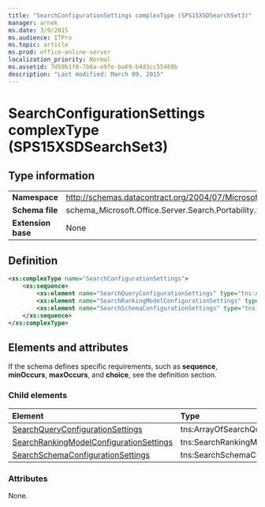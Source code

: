 ```yaml
---
title: "SearchConfigurationSettings complexType (SPS15XSDSearchSet3)"
manager: arnek
ms.date: 3/9/2015
ms.audience: ITPro
ms.topic: article
ms.prod: office-online-server
localization_priority: Normal
ms.assetid: 7d59b1f0-7b6a-e9fe-ba69-b4d3cc55469b
description: "Last modified: March 09, 2015"
---
```


# SearchConfigurationSettings complexType (SPS15XSDSearchSet3)

 
  
## Type information

|||
|:-----|:-----|
|**Namespace** <br/> |http://schemas.datacontract.org/2004/07/Microsoft.Office.Server.Search.Portability  <br/> |
|**Schema file** <br/> |schema_Microsoft.Office.Server.Search.Portability.xsd  <br/> |
|**Extension base** <br/> |None  <br/> |
   
## Definition

```XML
<xs:complexType name="SearchConfigurationSettings">
    <xs:sequence>
        <xs:element name="SearchQueryConfigurationSettings" type="tns:ArrayOfSearchQueryConfigurationSettings" minOccurs="0"></xs:element>
        <xs:element name="SearchRankingModelConfigurationSettings" type="tns:SearchRankingModelConfigurationSettings" minOccurs="0"></xs:element>
        <xs:element name="SearchSchemaConfigurationSettings" type="tns:SearchSchemaConfigurationSettings" minOccurs="0"></xs:element>
    </xs:sequence>
</xs:complexType>

```

## Elements and attributes

If the schema defines specific requirements, such as **sequence**, **minOccurs**, **maxOccurs**, and **choice**, see the definition section. 
  
### Child elements

|**Element**|**Type**|**Description**|
|:-----|:-----|:-----|
|[SearchQueryConfigurationSettings](searchqueryconfigurationsettings-element-searchconfigurationsettings-complextype.md) <br/> |tns:ArrayOfSearchQueryConfigurationSettings  <br/> ||
|[SearchRankingModelConfigurationSettings](searchrankingmodelconfigurationsettings-element-searchconfigurationsettings-comp.md) <br/> |tns:SearchRankingModelConfigurationSettings  <br/> ||
|[SearchSchemaConfigurationSettings](searchschemaconfigurationsettings-element-searchconfigurationsettings-complextyp.md) <br/> |tns:SearchSchemaConfigurationSettings  <br/> ||
   
### Attributes

None.
  


